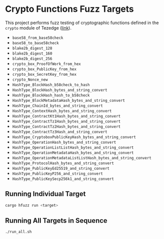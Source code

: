 # Crypto Functions Fuzz Targets

This project performs fuzz testing of cryptographic functions defined in the
`crypto` module of Tezedge
([link](https://github.com/tezedge/tezedge/blob/master/crypto/README.md)).

- `base58_from_base58check`
- `base58_to_base58check`
- `blake2b_digest_128`
- `blake2b_digest_160`
- `blake2b_digest_256`
- `crypto_box_ProofOfWork_from_hex`
- `crypto_box_PublicKey_from_hex`
- `crypto_box_SecretKey_from_hex`
- `crypto_Nonce_new`
- `HashType_BlockHash_b58check_to_hash`
- `HashType_BlockHash_bytes_and_string_convert`
- `HashType_BlockHash_hash_to_b58check`
- `HashType_BlockMetadataHash_bytes_and_string_convert`
- `HashType_ChainId_bytes_and_string_convert`
- `HashType_ContextHash_bytes_and_string_convert`
- `HashType_ContractKt1Hash_bytes_and_string_convert`
- `HashType_ContractTz1Hash_bytes_and_string_convert`
- `HashType_ContractTz2Hash_bytes_and_string_convert`
- `HashType_ContractTz3Hash_and_string_convert`
- `HashType_CryptoboxPublicKeyHash_bytes_and_string_convert`
- `HashType_OperationHash_bytes_and_string_convert`
- `HashType_OperationListListHash_bytes_and_string_convert`
- `HashType_OperationMetadataHash_bytes_and_string_convert`
- `HashType_OperationMetadataListListHash_bytes_and_string_convert`
- `HashType_ProtocolHash_bytes_and_string_convert`
- `HashType_PublicKeyEd25519_and_string_convert`
- `HashType_PublicKeyP256_and_string_convert`
- `HashType_PublicKeySecp256k1_and_string_convert`

## Running Individual Target

``` sh
cargo hfuzz run <target>
```

## Running All Targets in Sequence

``` sh
./run_all.sh
```
